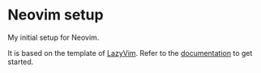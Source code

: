 # Neovim setup

My initial setup for Neovim.



It is based on the template of [LazyVim](https://github.com/LazyVim/LazyVim).
Refer to the [documentation](https://lazyvim.github.io/installation) to get started.
